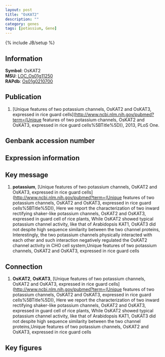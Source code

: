 ```yaml
---
layout: post
title: "OsKAT2"
description: ""
category: genes
tags: [potassium, Gene]
---
```

{% include JB/setup %}

## Information
__Symbol__: OsKAT2  
__MSU__: [LOC_Os01g11250](http://rice.plantbiology.msu.edu/cgi-bin/ORF_infopage.cgi?orf=LOC_Os01g11250)  
__RAPdb__: [Os01g0210700](http://rapdb.dna.affrc.go.jp/viewer/gbrowse_details/irgsp1?name=Os01g0210700)  

## Publication
1. [Unique features of two potassium channels, OsKAT2 and OsKAT3, expressed in rice guard cells](http://www.ncbi.nlm.nih.gov/pubmed?term=(Unique features of two potassium channels, OsKAT2 and OsKAT3, expressed in rice guard cells%5BTitle%5D)), 2013, PLoS One.

## Genbank accession number

## Expression information

## Key message
1. __potassium__, [Unique features of two potassium channels, OsKAT2 and OsKAT3, expressed in rice guard cells](http://www.ncbi.nlm.nih.gov/pubmed?term=(Unique features of two potassium channels, OsKAT2 and OsKAT3, expressed in rice guard cells%5BTitle%5D)),  Here we report the characterization of two inward rectifying shaker-like potassium channels, OsKAT2 and OsKAT3, expressed in guard cell of rice plants, While OsKAT2 showed typical potassium channel activity, like that of Arabidopsis KAT1, OsKAT3 did not despite high sequence similarity between the two channel proteins, Interestingly, the two potassium channels physically interacted with each other and such interaction negatively regulated the OsKAT2 channel activity in CHO cell system,Unique features of two potassium channels, OsKAT2 and OsKAT3, expressed in rice guard cells

## Connection
1. __OsKAT2__, __OsKAT3__, [Unique features of two potassium channels, OsKAT2 and OsKAT3, expressed in rice guard cells](http://www.ncbi.nlm.nih.gov/pubmed?term=(Unique features of two potassium channels, OsKAT2 and OsKAT3, expressed in rice guard cells%5BTitle%5D)),  Here we report the characterization of two inward rectifying shaker-like potassium channels, OsKAT2 and OsKAT3, expressed in guard cell of rice plants, While OsKAT2 showed typical potassium channel activity, like that of Arabidopsis KAT1, OsKAT3 did not despite high sequence similarity between the two channel proteins,Unique features of two potassium channels, OsKAT2 and OsKAT3, expressed in rice guard cells

## Key figures



